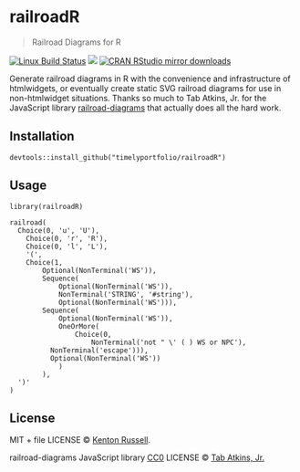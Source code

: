 railroadR
=========

> Railroad Diagrams for R

[![Linux Build
Status](https://travis-ci.org//railroadR.svg?branch=master)](https://travis-ci.org//railroadR)
[![](http://www.r-pkg.org/badges/version/railroadR)](http://www.r-pkg.org/pkg/railroadR)
[![CRAN RStudio mirror
downloads](http://cranlogs.r-pkg.org/badges/railroadR)](http://www.r-pkg.org/pkg/railroadR)

Generate railroad diagrams in R with the convenience and infrastructure
of htmlwidgets, or eventually create static SVG railroad diagrams for
use in non-htmlwidget situations. Thanks so much to Tab Atkins, Jr. for
the JavaScript library
[railroad-diagrams](https://github.com/tabatkins/railroad-diagrams) that
actually does all the hard work.

Installation
------------

    devtools::install_github("timelyportfolio/railroadR")

Usage
-----

    library(railroadR)

    railroad(
      Choice(0, 'u', 'U'),
        Choice(0, 'r', 'R'),
        Choice(0, 'l', 'L'),
        '(',
        Choice(1,
            Optional(NonTerminal('WS')),
            Sequence(
                Optional(NonTerminal('WS')),
                NonTerminal('STRING', '#string'),
                Optional(NonTerminal('WS'))),
            Sequence(
                Optional(NonTerminal('WS')),
                OneOrMore(
                    Choice(0,
                        NonTerminal('not " \' ( ) WS or NPC'),
              NonTerminal('escape'))),
              Optional(NonTerminal('WS'))
                )
            ),
      ')'
    )

License
-------

MIT + file LICENSE © [Kenton
Russell](https://github.com/timelyportfolio/railroadR).

railroad-diagrams JavaScript library
[CC0](http://creativecommons.org/publicdomain/zero/1.0/) LICENSE © [Tab
Atkins, Jr.](https://github.com/tabatkins/railroad-diagrams)
